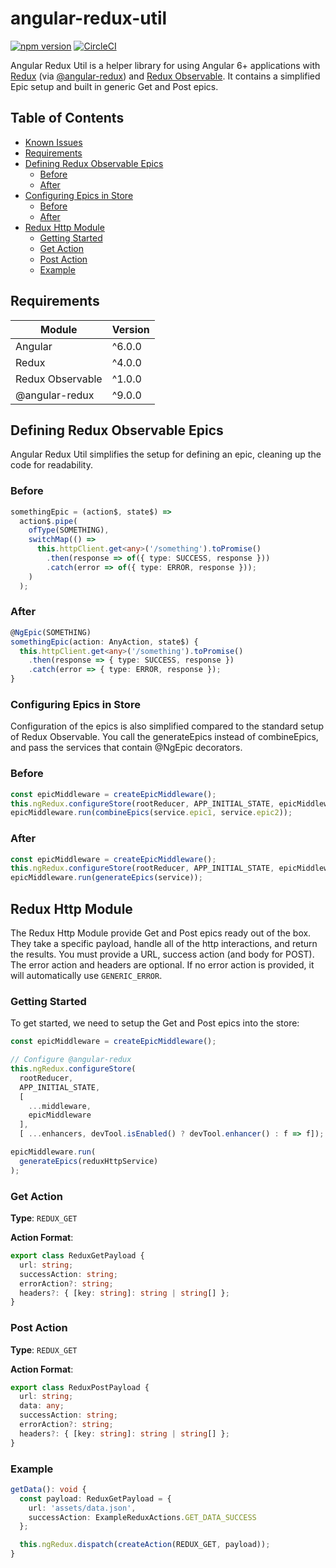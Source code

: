 # angular-redux-util
[![npm version](https://badge.fury.io/js/angular-redux-util.svg)](https://badge.fury.io/js/angular-redux-util) [![CircleCI](https://circleci.com/gh/KaneFreeman/angular-redux-util.svg?style=shield)](https://circleci.com/gh/KaneFreeman/angular-redux-util)

Angular Redux Util is a helper library for using Angular 6+ applications with [Redux](https://redux.js.org/) (via [@angular-redux](https://angular-redux.github.io/store/index.html)) and [Redux Observable](https://redux-observable.js.org/). It contains a simplified Epic setup and built in generic Get and Post epics.

## Table of Contents

  * [Known Issues](#known-issues)
  * [Requirements](#requirements)
  * [Defining Redux Observable Epics](#defining-redux-observable-epics)
    * [Before](#before)
    * [After](#after)
  * [Configuring Epics in Store](#configuring-epics-in-store)
    * [Before](#before-1)
    * [After](#after-1)
  * [Redux Http Module](#redux-http-module)
    * [Getting Started](#getting-started)
    * [Get Action](#get-action)
    * [Post Action](#post-action)
    * [Example](#example)

## Requirements

|Module|Version|
|---|---|
|Angular|^6.0.0|
|Redux|^4.0.0|
|Redux Observable|^1.0.0|
|@angular-redux|^9.0.0|

## Defining Redux Observable Epics

Angular Redux Util simplifies the setup for defining an epic, cleaning up the code for readability.

### Before
```typescript
somethingEpic = (action$, state$) =>
  action$.pipe(
    ofType(SOMETHING),
    switchMap(() =>
      this.httpClient.get<any>('/something').toPromise()
        .then(response => of({ type: SUCCESS, response }))
        .catch(error => of({ type: ERROR, response }));
    )
  );
```

### After

```typescript
@NgEpic(SOMETHING)
somethingEpic(action: AnyAction, state$) {
  this.httpClient.get<any>('/something').toPromise()
    .then(response => { type: SUCCESS, response })
    .catch(error => { type: ERROR, response });
}
```

### Configuring Epics in Store

Configuration of the epics is also simplified compared to the standard setup of Redux Observable. You call the generateEpics instead of combineEpics, and pass the services that contain @NgEpic decorators.

### Before

```typescript
const epicMiddleware = createEpicMiddleware();
this.ngRedux.configureStore(rootReducer, APP_INITIAL_STATE, epicMiddleware);
epicMiddleware.run(combineEpics(service.epic1, service.epic2));
```

### After

```typescript
const epicMiddleware = createEpicMiddleware();
this.ngRedux.configureStore(rootReducer, APP_INITIAL_STATE, epicMiddleware);
epicMiddleware.run(generateEpics(service));
```

## Redux Http Module

The Redux Http Module provide Get and Post epics ready out of the box. They take a specific payload, handle all of the http interactions, and return the results. You must provide a URL, success action (and body for POST). The error action and headers are optional. If no error action is provided, it will automatically use `GENERIC_ERROR`.

### Getting Started

To get started, we need to setup the Get and Post epics into the store:

```typescript
const epicMiddleware = createEpicMiddleware();

// Configure @angular-redux
this.ngRedux.configureStore(
  rootReducer,
  APP_INITIAL_STATE,
  [
    ...middleware,
    epicMiddleware
  ],
  [ ...enhancers, devTool.isEnabled() ? devTool.enhancer() : f => f]);

epicMiddleware.run(
  generateEpics(reduxHttpService)
);
```

### Get Action

**Type**: `REDUX_GET`

**Action Format**:

```typescript
export class ReduxGetPayload {
  url: string;
  successAction: string;
  errorAction?: string;
  headers?: { [key: string]: string | string[] };
}
```

### Post Action

**Type**: `REDUX_GET`

**Action Format**:

```typescript
export class ReduxPostPayload {
  url: string;
  data: any;
  successAction: string;
  errorAction?: string;
  headers?: { [key: string]: string | string[] };
}
```

### Example

```typescript
getData(): void {
  const payload: ReduxGetPayload = {
    url: 'assets/data.json',
    successAction: ExampleReduxActions.GET_DATA_SUCCESS
  };

  this.ngRedux.dispatch(createAction(REDUX_GET, payload));
}
```
